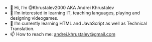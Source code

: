 - 👋 Hi, I’m @Khrustalev2000 AKA Andrei Khrustalev
- 👀 I’m interested in learning IT, teaching languages, playing and designing videogames.
- 🌱 I’m currently learning HTML and JavaScript as well as Technical Translation.
- 📫 How to reach me: andrei.khrustalev@gmail.com
